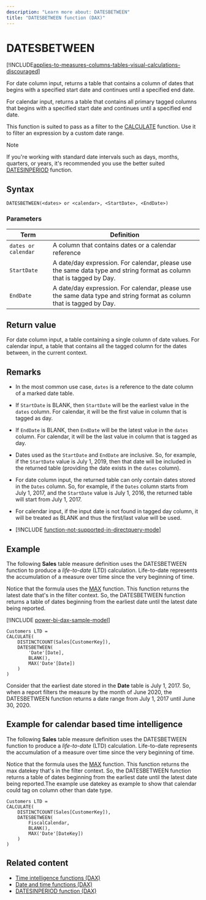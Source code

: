 ```yaml
---
description: "Learn more about: DATESBETWEEN"
title: "DATESBETWEEN function (DAX)"
---
```

# DATESBETWEEN

[!INCLUDE[applies-to-measures-columns-tables-visual-calculations-discouraged](includes/applies-to-measures-columns-tables-visual-calculations-discouraged.md)]

For date column input, returns a table that contains a column of dates that begins with a specified start date and continues until a specified end date.

For calendar input, returns a table that contains all primary tagged columns that begins with a specified start date and continues until a specified end date.

This function is suited to pass as a filter to the [CALCULATE](calculate-function-dax.md) function. Use it to filter an expression by a custom date range.

> [!NOTE]
> If you're working with standard date intervals such as days, months, quarters, or years,  it's recommended you use the better suited [DATESINPERIOD](datesinperiod-function-dax.md) function.

## Syntax

```dax
DATESBETWEEN(<dates> or <calendar>, <StartDate>, <EndDate>)
```

### Parameters

|Term|Definition|
|--------|--------------|
|`dates or calendar`|A column that contains dates or a calendar reference|
|`StartDate`|A date/day expression. For calendar, please use the same data type and string format as column that is tagged by Day.|
|`EndDate`|A date/day expression. For calendar, please use the same data type and string format as column that is tagged by Day.|

## Return value

For date column input, a table containing a single column of date values.
For calendar input, a table that contains all the tagged column for the dates between, in the current context.

## Remarks

- In the most common use case, `dates` is a reference to the date column of a marked date table.

- If `StartDate` is BLANK, then `StartDate` will be the earliest value in the `dates` column. For calendar, it will be the first value in column that is tagged as day.

- If `EndDate` is BLANK, then `EndDate` will be the latest value in the `dates` column. For calendar, it will be the last value in column that is tagged as day.

- Dates used as the `StartDate` and `EndDate` are inclusive. So, for example, if the `StartDate` value is July 1, 2019, then that date will be included in the returned table (providing the date exists in the `dates` column).

- For date column input, the returned table can only contain dates stored in the `Dates` column. So, for example, if the `Dates` column starts from July 1, 2017, and the `StartDate` value is July 1, 2016, the returned table will start from July 1, 2017.

- For calendar input, if the input date is not found in tagged day column, it will be treated as BLANK and thus the first/last value will be used.

- [!INCLUDE [function-not-supported-in-directquery-mode](includes/function-not-supported-in-directquery-mode.md)]

## Example

The following **Sales** table measure definition uses the DATESBETWEEN function to produce a _life-to-date_ (LTD) calculation. Life-to-date represents the accumulation of a measure over time since the very beginning of time.

Notice that the formula uses the [MAX](max-function-dax.md) function. This function returns the latest date that's in the filter context. So, the DATESBETWEEN function returns a table of dates beginning from the earliest date until the latest date being reported.

[!INCLUDE [power-bi-dax-sample-model](includes/power-bi-dax-sample-model.md)]

```dax
Customers LTD =
CALCULATE(
    DISTINCTCOUNT(Sales[CustomerKey]),
    DATESBETWEEN(
        'Date'[Date],
        BLANK(),
        MAX('Date'[Date])
    )
)
```

Consider that the earliest date stored in the **Date** table is July 1, 2017. So, when a report filters the measure by the month of June 2020, the DATESBETWEEN function returns a date range from July 1, 2017 until June 30, 2020.

## Example for calendar based time intelligence
The following **Sales** table measure definition uses the DATESBETWEEN function to produce a _life-to-date_ (LTD) calculation. Life-to-date represents the accumulation of a measure over time since the very beginning of time.

Notice that the formula uses the [MAX](max-function-dax.md) function. This function returns the max datekey that's in the filter context. So, the DATESBETWEEN function returns a table of dates beginning from the earliest date until the latest date being reported.The example use datekey as example to show that calendar could tag on column other than date type.

```dax
Customers LTD =
CALCULATE(
    DISTINCTCOUNT(Sales[CustomerKey]),
    DATESBETWEEN(
        FiscalCalendar,
        BLANK(),
        MAX('Date'[DateKey])
    )
)
```

## Related content

- [Time intelligence functions (DAX)](time-intelligence-functions-dax.md)
- [Date and time functions (DAX)](date-and-time-functions-dax.md)
- [DATESINPERIOD function (DAX)](datesinperiod-function-dax.md)
